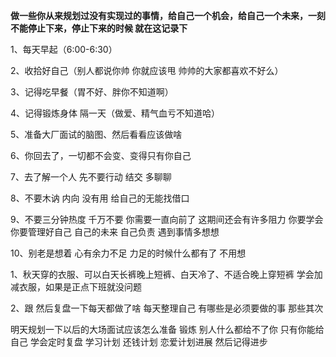 **做一些你从来规划过没有实现过的事情，给自己一个机会，给自己一个未来，一刻不能停止下来，停止下来的时候  就在这记录下**

1、每天早起（6:00-6:30）

2、收拾好自己（别人都说你帅  你就应该甩  帅帅的大家都喜欢不好么）

3、记得吃早餐（胃不好、胖你不知道啊）

4、记得锻炼身体 隔一天（做爱、精气血亏不知道哈）

5、准备大厂面试的脑图、然后看看应该做啥

6、你回去了，一切都不会变、变得只有你自己

7、去了解一个人 先不要行动 结交  多聊聊

8、不要木讷  内向  没有用   给自己的无能找借口

9、不要三分钟热度 千万不要   你需要一直向前了   这期间还会有许多阻力  你要学会   你要管理好自己   自己的未来  自己负责  遇到事情多想想

10、别老是想着    心有余力不足  力足的时候什么都有了   不用想

1、秋天穿的衣服、可以白天长裤晚上短裤、白天冷了、不适合晚上穿短裤 学会加减衣服，如果是正点下班就没问题

2、跟  然后复盘一下每天都做了啥   每天整理自己  有哪些是必须要做的事   那些其次

明天规划一下以后的大场面试应该怎么准备   锻炼  别人什么都给不了你   只有你能给自己   学会定时复盘   学习计划   还钱计划   恋爱计划进展    然后记得进步      